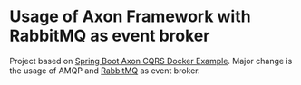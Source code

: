 # Usage of Axon Framework with RabbitMQ as event broker

Project based on [Spring Boot Axon CQRS Docker Example](https://github.com/dfelski/spring-boot-axon-cqrs-docker-example). 
Major change is the usage of AMQP and [RabbitMQ](https://www.rabbitmq.com/) as event broker.